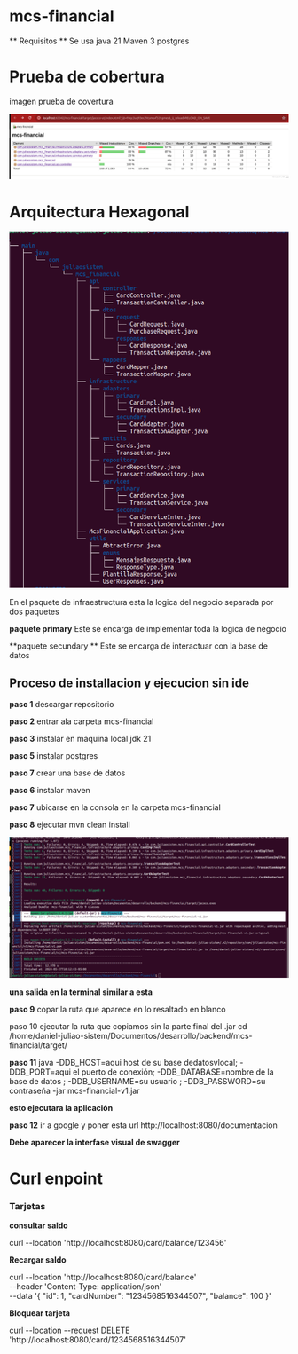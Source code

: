 # mcs-financial

** Requisitos **
Se usa java 21 
Maven 3 
postgres 

# Prueba de cobertura 

imagen prueba de covertura 

![Texto alternativo](https://github.com/Farius-red/mcs-financial/blob/master/imgDocumentacion/jacoco.png)

# Arquitectura  Hexagonal


![Texto alternativo](https://github.com/Farius-red/mcs-financial/blob/master/imgDocumentacion/arquitectura.png)

En el paquete de infraestructura  esta la logica del negocio separada por dos paquetes 

**paquete primary**
Este se encarga de implementar toda la logica de negocio 

**paquete secundary **
Este se encarga de interactuar con la base de datos 


## Proceso de installacion y ejecucion sin ide

**paso 1**  descargar repositorio

**paso 2** entrar ala carpeta mcs-financial

**paso 3**  instalar en maquina local jdk 21

**paso 5**   instalar postgres

**paso 7** crear una  base de datos

**paso 6** instalar maven

**paso 7**  ubicarse en la consola en la carpeta mcs-financial

**paso 8**  ejecutar mvn clean  install

![Texto alternativo](https://github.com/Farius-red/mcs-financial/blob/master/imgDocumentacion/creaciondeJar.png)

**una salida en la terminal  similar a esta**


**paso  9**  copar la ruta que aparece en lo resaltado en blanco

paso 10  ejecutar  la ruta que copiamos sin la parte final del .jar
cd  /home/daniel-juliao-sistem/Documentos/desarrollo/backend/mcs-financial/target/




**paso 11**
java
-DDB_HOST=aqui host de su base dedatosvlocal;
-DDB_PORT=aqui el puerto de conexión;
-DDB_DATABASE=nombre de la base de datos ;
-DDB_USERNAME=su usuario ;
-DDB_PASSWORD=su contraseña  -jar mcs-financial-v1.jar


**esto ejecutara la aplicación**


**paso 12**
ir a google y poner esta url
http://localhost:8080/documentacion

**Debe aparecer la interfase visual  de swagger** 


# Curl enpoint 
  
### **Tarjetas** 

**consultar saldo** 

curl --location 'http://localhost:8080/card/balance/123456'

**Recargar saldo**

curl --location 'http://localhost:8080/card/balance' \
--header 'Content-Type: application/json' \
--data '{
"id": 1,
"cardNumber": "1234568516344507",
"balance": 100
}'

**Bloquear tarjeta**

curl --location --request DELETE 'http://localhost:8080/card/1234568516344507'
